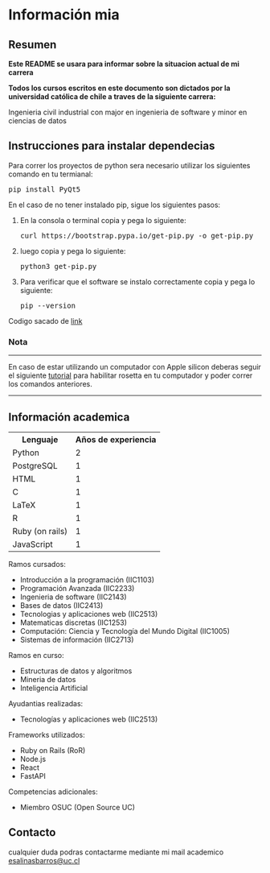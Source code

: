 # Información mia

## Resumen

<strong>Este README se usara para informar sobre la situacion actual de mi carrera

Todos los cursos escritos en este documento son dictados por la universidad católica de chile a traves de la siguiente carrera:</strong>

Ingenieria civil industrial con major en ingenieria de software y minor en ciencias de datos

## Instrucciones para instalar dependecias

Para correr los proyectos de python sera necesario utilizar los siguientes comando en tu termianal:

<pre>
pip install PyQt5
</pre>

En el caso de no tener instalado pip, sigue los siguientes pasos:

1. En la consola o terminal copia y pega lo siguiente:
   <pre>
   curl https://bootstrap.pypa.io/get-pip.py -o get-pip.py
   </pre>
2. luego copia y pega lo siguiente:
   <pre>
   python3 get-pip.py
   </pre>
3. Para verificar que el software se instalo correctamente copia y pega lo siguiente:
   <pre>
   pip --version
   </pre>

Codigo sacado de [link](https://www.solvetic.com/tutoriales/article/9492-como-instalar-pip-en-mac/)

### Nota
----------------------------------------------------------------------------------------------------------------------------------------------------------------------------------------

En caso de estar utilizando un computador con Apple silicon deberas seguir el siguiente [tutorial](https://support.apple.com/es-cl/HT211861) para habilitar rosetta en tu computador
y poder correr los comandos anteriores.

----------------------------------------------------------------------------------------------------------------------------------------------------------------------------------------

## Información academica

<table>
    <tr>
        <th>Lenguaje</th>
        <th>Años de experiencia</th>
    </tr>
    <tr>
        <td>Python</td>
        <td>2</td>
    </tr>
    <tr>
        <td>PostgreSQL</td>
        <td>1</td>
    </tr>
    <tr>
        <td>HTML</td>
        <td>1</td>
    </tr>
    <tr>
         <td>C</td>
         <td>1</td>
    </tr>
    <tr>
         <td>LaTeX</td>
         <td>1</td>
    </tr>
    <tr>
         <td>R</td>
         <td>1</td>
    </tr>
    <tr>
         <td>Ruby (on rails)</td>
         <td>1</td>
    </tr>
    <tr>
         <td>JavaScript</td>
         <td>1</td>
    </tr>
</table>


Ramos cursados:

- Introducción a la programación (IIC1103)
- Programación Avanzada (IIC2233)
- Ingenieria de software (IIC2143)
- Bases de datos (IIC2413)
- Tecnologias y aplicaciones web (IIC2513)
- Matematicas discretas (IIC1253)
- Computación: Ciencia y Tecnología del Mundo Digital (IIC1005)
- Sistemas de información (IIC2713)

Ramos en curso:

- Estructuras de datos y algoritmos
- Mineria de datos
- Inteligencia Artificial

Ayudantias realizadas:

- Tecnologías y aplicaciones web (IIC2513)

Frameworks utilizados:

- Ruby on Rails (RoR)
- Node.js
- React
- FastAPI

Competencias adicionales:

- Miembro OSUC (Open Source UC)

## Contacto

cualquier duda podras contactarme mediante mi mail academico esalinasbarros@uc.cl
